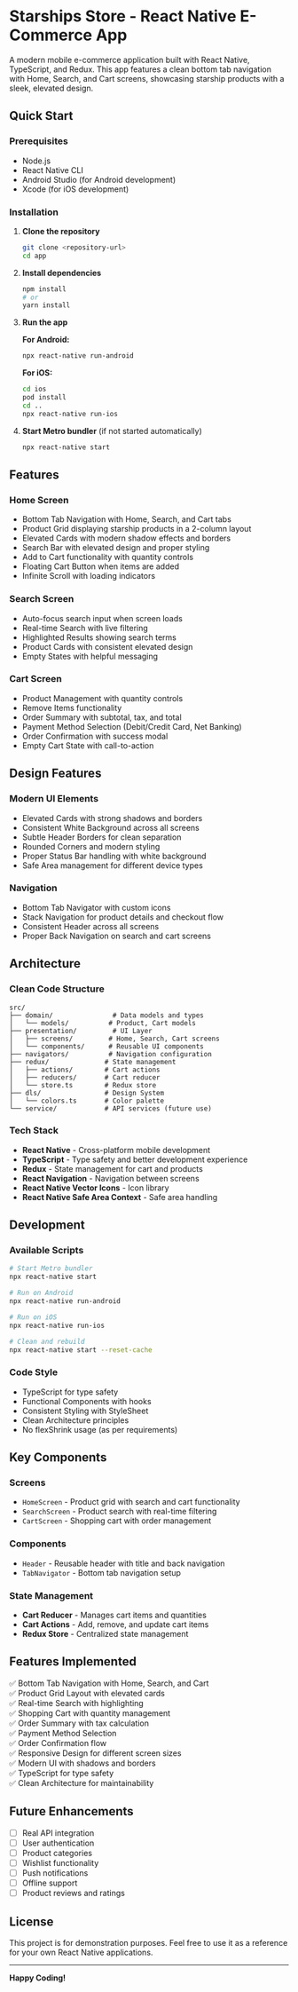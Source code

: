 # Starships Store - React Native E-Commerce App

A modern mobile e-commerce application built with React Native, TypeScript, and Redux. This app features a clean bottom tab navigation with Home, Search, and Cart screens, showcasing starship products with a sleek, elevated design.

## Quick Start

### Prerequisites

- Node.js
- React Native CLI
- Android Studio (for Android development)
- Xcode (for iOS development)

### Installation

1. **Clone the repository**

   ```bash
   git clone <repository-url>
   cd app
   ```

2. **Install dependencies**

   ```bash
   npm install
   # or
   yarn install
   ```

3. **Run the app**

   **For Android:**

   ```bash
   npx react-native run-android
   ```

   **For iOS:**

   ```bash
   cd ios
   pod install
   cd ..
   npx react-native run-ios
   ```

4. **Start Metro bundler** (if not started automatically)

   ```bash
   npx react-native start
   ```

## Features

### Home Screen

- Bottom Tab Navigation with Home, Search, and Cart tabs
- Product Grid displaying starship products in a 2-column layout
- Elevated Cards with modern shadow effects and borders
- Search Bar with elevated design and proper styling
- Add to Cart functionality with quantity controls
- Floating Cart Button when items are added
- Infinite Scroll with loading indicators

### Search Screen

- Auto-focus search input when screen loads
- Real-time Search with live filtering
- Highlighted Results showing search terms
- Product Cards with consistent elevated design
- Empty States with helpful messaging

### Cart Screen

- Product Management with quantity controls
- Remove Items functionality
- Order Summary with subtotal, tax, and total
- Payment Method Selection (Debit/Credit Card, Net Banking)
- Order Confirmation with success modal
- Empty Cart State with call-to-action

## Design Features

### Modern UI Elements

- Elevated Cards with strong shadows and borders
- Consistent White Background across all screens
- Subtle Header Borders for clean separation
- Rounded Corners and modern styling
- Proper Status Bar handling with white background
- Safe Area management for different device types

### Navigation

- Bottom Tab Navigator with custom icons
- Stack Navigation for product details and checkout flow
- Consistent Header across all screens
- Proper Back Navigation on search and cart screens

## Architecture

### Clean Code Structure

```
src/
├── domain/               # Data models and types
│   └── models/          # Product, Cart models
├── presentation/         # UI Layer
│   ├── screens/         # Home, Search, Cart screens
│   └── components/      # Reusable UI components
├── navigators/          # Navigation configuration
├── redux/              # State management
│   ├── actions/        # Cart actions
│   ├── reducers/       # Cart reducer
│   └── store.ts        # Redux store
├── dls/                # Design System
│   └── colors.ts       # Color palette
└── service/            # API services (future use)
```

### Tech Stack

- **React Native** - Cross-platform mobile development
- **TypeScript** - Type safety and better development experience
- **Redux** - State management for cart and products
- **React Navigation** - Navigation between screens
- **React Native Vector Icons** - Icon library
- **React Native Safe Area Context** - Safe area handling

## Development

### Available Scripts

```bash
# Start Metro bundler
npx react-native start

# Run on Android
npx react-native run-android

# Run on iOS
npx react-native run-ios

# Clean and rebuild
npx react-native start --reset-cache
```

### Code Style

- TypeScript for type safety
- Functional Components with hooks
- Consistent Styling with StyleSheet
- Clean Architecture principles
- No flexShrink usage (as per requirements)

## Key Components

### Screens

- `HomeScreen` - Product grid with search and cart functionality
- `SearchScreen` - Product search with real-time filtering
- `CartScreen` - Shopping cart with order management

### Components

- `Header` - Reusable header with title and back navigation
- `TabNavigator` - Bottom tab navigation setup

### State Management

- **Cart Reducer** - Manages cart items and quantities
- **Cart Actions** - Add, remove, and update cart items
- **Redux Store** - Centralized state management

## Features Implemented

✅ Bottom Tab Navigation with Home, Search, and Cart  
✅ Product Grid Layout with elevated cards  
✅ Real-time Search with highlighting  
✅ Shopping Cart with quantity management  
✅ Order Summary with tax calculation  
✅ Payment Method Selection  
✅ Order Confirmation flow  
✅ Responsive Design for different screen sizes  
✅ Modern UI with shadows and borders  
✅ TypeScript for type safety  
✅ Clean Architecture for maintainability

## Future Enhancements

- [ ] Real API integration
- [ ] User authentication
- [ ] Product categories
- [ ] Wishlist functionality
- [ ] Push notifications
- [ ] Offline support
- [ ] Product reviews and ratings

## License

This project is for demonstration purposes. Feel free to use it as a reference for your own React Native applications.

---

**Happy Coding!**
